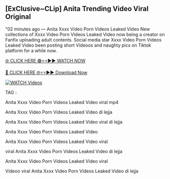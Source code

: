 ## [ExClusive~CLip] Anita Trending Video Viral Original


"02 minutes ago —  Anita Xxxx Video Porn Videos Leaked Video New collections of   Xxxx Video Porn Videos Leaked Video now being a creator on Fanfix uploading adult contents. Social media star   Xxxx Video Porn Videos Leaked Video been posting short Videoos and naughty pics on Tiktok platform for a while now.


[🌐 CLICK HERE 🟢==►► WATCH NOW](https://ultra-bulletin.blogspot.com/p/ultra-bulletin-23.html)

[🔴 CLICK HERE 🌐==►► Download Now](https://ultra-bulletin.blogspot.com/p/ultra-bulletin-23.html)

[![WATCH Videos](https://i.imgur.com/dJHk4Zq.gif)](https://ultra-bulletin.blogspot.com/p/ultra-bulletin-23.html)


TAG :

Anita Xxxx Video Porn Videos Leaked Video viral mp4

Anita Xxxx Video Porn Videos Leaked Video di lejja

Anita Xxxx Video Porn Videos Leaked Video viral di lejja

Anita Xxxx Video Porn Videos Leaked Video

Anita Xxxx Video Porn Videos Leaked Video viral

viral Anita Xxxx Video Porn Videos Leaked Video di lejja

Anita Xxxx Video Porn Videos Leaked Video viral

Videoo viral Anita Xxxx Video Porn Videos Leaked Video di lejja
